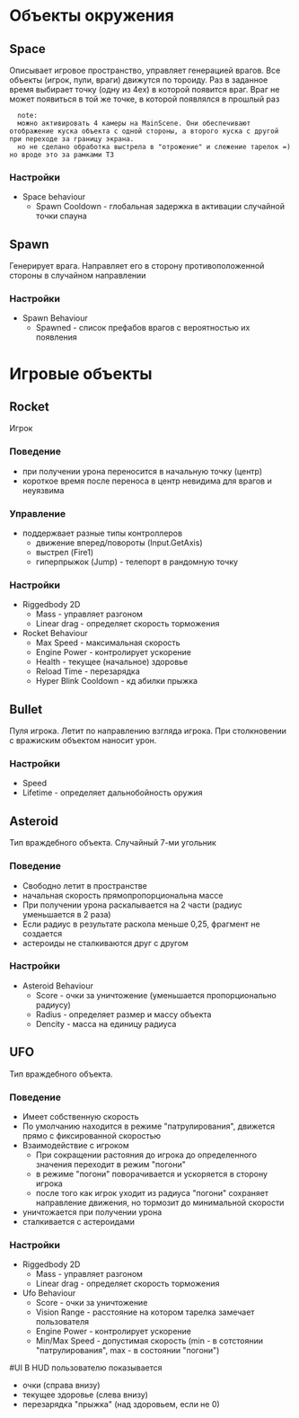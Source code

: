 # Объекты окружения

## Space
Описывает игровое пространство, управляет генерацией врагов.
Все объекты (игрок, пули, враги) движутся по тороиду.
Раз в заданное время выбирает точку (одну из 4ех) в которой появится враг. 
Враг не может появиться в той же точке, в которой появлялся в прошлый раз

      note: 
      можно активировать 4 камеры на MainScene. Они обеспечивают отображение куска объекта с одной стороны, а второго куска с другой при переходе за границу экрана.
      но не сделано обработка выстрела в "отрожение" и слежение тарелок =) но вроде это за рамками ТЗ

### Настройки
- Space behaviour
  - Spawn Cooldown - глобальная задержка в активации случайной точки спауна
  
## Spawn
Генерирует врага. Направляет его в сторону противоположенной стороны в случайном направлении

### Настройки
- Spawn Behaviour
  - Spawned - список префабов врагов с вероятностью их появления


# Игровые объекты

## Rocket
Игрок
### Поведение
- при получении урона переносится в начальную точку (центр)
- короткое время после переноса в центр невидима для врагов и неуязвима
### Управлeние
- поддержвает разные типы контроллеров
  - движение вперед/повороты (Input.GetAxis)
  - выстрел (Fire1)
  - гиперпрыжок (Jump) - телепорт в рандомную точку
### Настройки
- Riggedbody 2D
  - Mass - управляет разгоном
  - Linear drag - определяет скорость торможения
- Rocket Behaviour
  - Max Speed - максимальная скорость
  - Engine Power - контролирует ускорение
  - Health - текущее (начальное) здоровье
  - Reload Time - перезарядка
  - Hyper Blink Cooldown - кд абилки прыжка
  
## Bullet
Пуля игрока. Летит по направлению взгляда игрока. При столкновении с вражиским объектом наносит урон.
### Настройки
- Speed
- Lifetime - определяет дальнобойность оружия

## Asteroid
Тип враждебного объекта. Случайный 7-ми угольник
### Поведение
- Свободно летит в пространстве
- начальная скорость прямопропорциональна массе
- При получении урона раскалывается на 2 части (радиус уменьшается в 2 раза)
- Если радиус в результате раскола меньше 0,25, фрагмент не создается
- астероиды не сталкиваются друг с другом
### Настройки
- Asteroid Behaviour
  - Score - очки за уничтожение (уменьшается пропорционально радиусу)
  - Radius - определяет размер и массу объекта
  - Dencity - масса на единицу радиуса

## UFO
Тип враждебного объекта.
### Поведение
- Имеет собственную скорость
- По умолчанию находится в режиме "патрулирования", движется прямо с фиксированной скоростью
- Взаимодействие с игроком
  - При сокращении растояния до игрока до определенного значения переходит в режим "погони" 
  - в режиме "погони" поворачивается и ускоряется в сторону игрока
  - после того как игрок уходит из радиуса "погони" сохраняет направление движения, но тормозит до минимальной скорости
- уничтожается при получении урона
- сталкивается с астероидами
### Настройки
- Riggedbody 2D
  - Mass - управляет разгоном
  - Linear drag - определяет скорость торможения
- Ufo Behaviour
  - Score - очки за уничтожение
  - Vision Range - расстояние на котором тарелка замечает пользователя
  - Engine Power - контролирует ускорение
  - Min/Max Speed - допустимая скорость (min - в сотстоянии "патрулирования", max - в состоянии "погони")
  
#UI
В HUD пользователю показывается 
- очки (справа внизу)
- текущее здоровье (слева внизу)
- перезарядка "прыжка" (над здоровьем, если не 0)